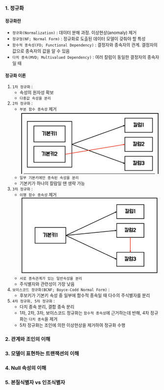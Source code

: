 
```table-of-contents
```

### 1. 정규화
#### 정규화란
- `정규화(Normalization)` : 데이터 분해 과정. 이상현상(anomaly) 제거
- `정규형(NF; Normal Form)` : 정규화로 도출된 데이터 모델이 갖춰야 할 특성
- `함수적 종속성(FD; Functional Dependency)` : 결정자와 종속자의 관계. 결정자의 값으로 종속자의 값을 알 수 있음
- `다치 종속(MVD; Multivalued Dependency)` : 여러 칼럼이 동일한 결정자의 종속자일 때

#### 정규화 이론
1) `1차 정규화` : 
	- 속성의 원자성 확보
	- `다중값 속성을 분리`
2) `2차 정규화` : 
	- `부분 함수 종속성` 제거
		![](./attached_files/3.png)
	- `일부 기본키에만 종속된 속성을 분리`
	- 기본키가 하나의 칼람일 땐 생략 가능
3) `3차 정규화` : 
	- `이행 함수 종속성` 제거
		![](./attached_files/4.png)
	- `서로 종속관계가 있는 일반속성을 분리`
	- 주식별자와 관련성이 가장 낮음
4) `보이스코드 정규화(BCNF; Boyce-Codd Normal Form)` : 
	- 후보키가 기본키 속성 중 일부에 함수적 종속일 때 다수의 주식별자를 분리
5) `4차 정규화, 5차 정규화` : 
	- 다치 종속 분리, 결합 종속 분리
	- 1차, 2차, 3차, 보이스코드 정규화는 `함수적 종속성`에 근거하는데 반해, 4차 정규화는 `다치 종속`을 제거
	- 5차 정규화는 조인에 의한 이상현상을 제거하여 정규화 수행

### 2. 관계와 조인의 이해


### 3. 모델이 표현하는 트랜잭션의 이해


### 4. Null 속성의 이해


### 5. 본질식별자 vs 인조식별자